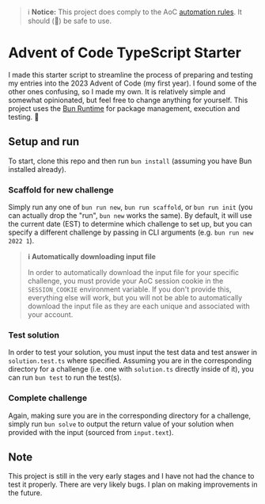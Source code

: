 > ℹ️ **Notice:** This project does comply to the AoC [automation rules](https://www.reddit.com/r/adventofcode/wiki/faqs/automation/#wiki_automated_tools). It should (🤞) be safe to use.

# Advent of Code TypeScript Starter

I made this starter script to streamline the process of preparing and testing my
entries into the 2023 Advent of Code (my first year). I found some of the other ones confusing, so I made my own. It is relatively simple and somewhat opinionated, but feel free to change anything for yourself. This project uses the [Bun Runtime](https://bun.sh) for package management, execution and testing. 🩵

## Setup and run

To start, clone this repo and then run `bun install` (assuming you have Bun installed already).

### Scaffold for new challenge

Simply run any one of `bun run new`, `bun run scaffold`, or `bun run init` (you can actually drop the "run", `bun new` works the same). By default, it will use the current date (EST) to determine which challenge to set up, but you can specify a different challenge by passing in CLI arguments (e.g. `bun run new 2022 1`).

> **ℹ️ Automatically downloading input file**
>
> In order to automatically download the input file for your specific challenge, you must provide your AoC session cookie in the `SESSION_COOKIE` environment variable. If you don't provide this, everything else will work, but you will not be able to automatically download the input file as they are each unique and associated with your account.

### Test solution

In order to test your solution, you must input the test data and test answer in `solution.test.ts` where specified. Assuming you are in the corresponding directory for a challenge (i.e. one with `solution.ts` directly inside of it), you can run `bun test` to run the test(s).

### Complete challenge

Again, making sure you are in the corresponding directory for a challenge, simply run `bun solve` to output the return value of your solution when provided with the input (sourced from `input.text`).

## Note

This project is still in the very early stages and I have not had the chance to test it properly. There are very likely bugs. I plan on making improvements in the future.
